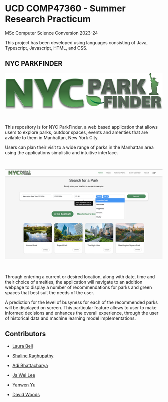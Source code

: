# UCD COMP47360 - Summer Research Practicum 
MSc Computer Science Conversion 2023-24

This project has been developed using languages consisting of Java, Typescript, Javascript, HTML, and CSS.

## NYC PARKFINDER

<p align="center">
  <img width="929" alt="db_1" src="./parkfinder-client/src/assets/NYC PARK FINDER LOGO.png">
</p>
<br />

This repository is for NYC ParkFinder, a web based application that allows users to explore parks, outdoor spaces, events and amenties that are avilable to them in Manhattan, New York City. 

Users can plan their visit to a wide range of parks in the Manhattan area using the applications simplistic and intuitive interface.

<br />
<p align="center">
  <img width="929" alt="db_1" src="./parkfinder-client/src/assets/NYC_ParkFinder_homepage_2.png">
</p>
<br />

Through entering a current or desired location, along with date, time and their choice of ameities, the application will navigate to an addition webpage to display a number of recommendations for parks and green spaces that best suit the needs of the user.

A prediction for the level of busyness for each of the recommended parks will be displayed on screen. This particular feature allows to user to make informed decisions and enhances the overall experience, through the user of historical data and machine learning model implementations.  

## Contributors

<a href="https://github.com/sera-v"></a>
- [Laura Bell](https://github.com/sera-v)

<a href="https://github.com/shalineraghupathy"></a>
- [Shaline Raghupathy](https://github.com/shalineraghupathy)

<a href="https://github.com/adibnow-cs"></a>
- [Adi Bhattacharya](https://github.com/adibnow-cs)

<a href="https://github.com/Jaweilee"></a>
- [Ja Wei Lee](https://github.com/Jaweilee)

<a href="https://github.com/yanwennn"></a>
- [Yanwen Yu](https://github.com/yanwennn)

<a href="https://github.com/DAVIDWOOD5"></a>
- [David Woods](https://github.com/DAVIDWOOD5)
